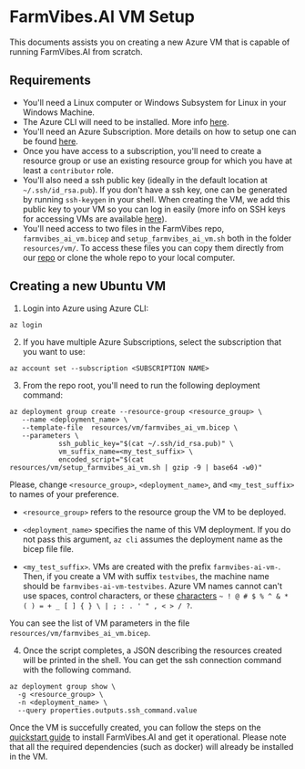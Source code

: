 
# FarmVibes.AI VM Setup

This documents assists you on creating a new Azure VM that is capable of running
FarmVibes.AI from scratch.

## Requirements

* You'll need a Linux computer or Windows Subsystem for Linux in your Windows Machine.
* The Azure CLI will need to be installed. More info [here](https://learn.microsoft.com/en-us/cli/azure/install-azure-cli).
* You'll need an Azure Subscription. More details on how to setup one can be found [here](https://azure.microsoft.com/en-us/free/search/?ef_id=EAIaIQobChMIlcaGu9bG-gIVET6RCh3KXwK9EAAYASAAEgLP-vD_BwE%3AG%3As&OCID=AIDcmmzmnb0182_SEM_EAIaIQobChMIlcaGu9bG-gIVET6RCh3KXwK9EAAYASAAEgLP-vD_BwE%3AG%3As&gclid=EAIaIQobChMIlcaGu9bG-gIVET6RCh3KXwK9EAAYASAAEgLP-vD_BwE).
* Once you have access to a subscription, you'll need to create a resource group or use an existing
resource group for which you have at least a `contributor` role.
* You'll also need a ssh public key (ideally in the default location at `~/.ssh/id_rsa.pub`). If you don't have 
a ssh key, one can be generated by running `ssh-keygen` in your shell. When creating the VM, we add this public key  to your VM so you can log in easily (more info on SSH keys for accessing VMs are available [here](https://learn.microsoft.com/en-us/azure/virtual-machines/linux/mac-create-ssh-keys)).
* You'll need access to two files in the FarmVibes repo, `farmvibes_ai_vm.bicep` and `setup_farmvibes_ai_vm.sh` both in the folder `resources/vm/`. To access these files you can copy them directly from our [repo](https://github.com/microsoft/farmvibes-ai) or clone the whole repo to your local computer. 

## Creating a new Ubuntu VM

1. Login into Azure using Azure CLI:
```shell
az login
```

2. If you have multiple Azure Subscriptions, select the subscription that you want to use:
```shell
az account set --subscription <SUBSCRIPTION NAME>
```

3. From the repo root, you'll need to run the following deployment command:
```shell
az deployment group create --resource-group <resource_group> \
   --name <deployment_name> \
   --template-file  resources/vm/farmvibes_ai_vm.bicep \
   --parameters \
            ssh_public_key="$(cat ~/.ssh/id_rsa.pub)" \
            vm_suffix_name=<my_test_suffix> \
            encoded_script="$(cat resources/vm/setup_farmvibes_ai_vm.sh | gzip -9 | base64 -w0)"
```
Please, change `<resource_group>`, `<deployment_name>`, and `<my_test_suffix>`
to names of your preference.

* `<resource_group>` refers to the resource group the VM to be deployed.

* `<deployment_name>` specifies the name of this VM deployment. If you do not
  pass this argument, `az cli` assumes the deployment name as the bicep file
  file.

* `<my_test_suffix>`. VMs are created with the prefix `farmvibes-ai-vm-`. Then,
  if you create a VM with suffix `testvibes`, the machine name should be
  `farmvibes-ai-vm-testvibes`. Azure VM names cannot can't use spaces, control
  characters, or these
  [characters](https://learn.microsoft.com/en-us/azure/azure-resource-manager/management/resource-name-rules)
  `~ ! @ # $ % ^ & * ( ) = + _ [ ] { } \ | ; : . ' " , < > / ?`.

You can see the list of VM parameters in the file `resources/vm/farmvibes_ai_vm.bicep`.

4. Once the script completes,  a JSON describing the resources created will be printed in the shell. You can get the ssh connection command with the following command.

```
az deployment group show \
  -g <resource_group> \
  -n <deployment_name> \
  --query properties.outputs.ssh_command.value
```

Once the VM is succefully created, you can follow the steps on the [quickstart guide](../QUICKSTART.md) to install FarmVibes.AI
and get it operational. Please note that all the required dependencies (such as docker) will already be installed in the VM. 
